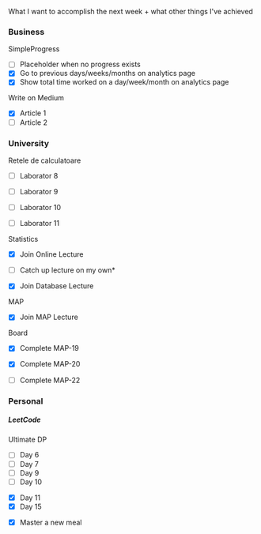 What I want to accomplish the next week + what other things I've achieved

### Business
SimpleProgress
- [ ] Placeholder when no progress exists
- [x] Go to previous days/weeks/months on analytics page
- [x] Show total time worked on a day/week/month on analytics page
	
Write on Medium
- [x] Article 1
- [ ] Article 2

### University
Retele de calculatoare
- [ ] Laborator 8
- [ ] Laborator 9
- [ ] Laborator 10
- [ ] Laborator 11


Statistics
- [x] Join Online Lecture
- [ ] Catch up lecture on my own*
	
- [x] Join Database Lecture
	
MAP
- [x] Join MAP Lecture
		
Board
- [x] Complete MAP-19
- [x] Complete MAP-20
- [ ] Complete MAP-22


### Personal
##### LeetCode
Ultimate DP
- [ ] Day 6
- [ ] Day 7
- [ ] Day 9
- [ ] Day 10
+ [x] Day 11
+ [x] Day 15

- [x] Master a new meal


